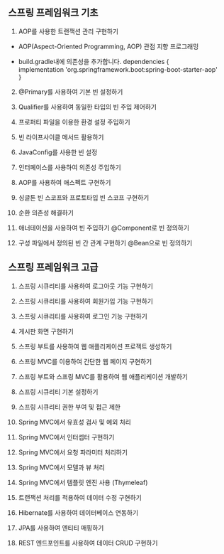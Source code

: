 
## 스프링 프레임워크 기초
1. AOP를 사용한 트랜잭션 관리 구현하기
  - AOP(Aspect-Oriented Programming, AOP) 관점 지향 프로그래밍

  - build.gradle내에 의존성을 추가합니다.
    dependencies {   
        implementation 'org.springframework.boot:spring-boot-starter-aop'   
    }   
2. @Primary를 사용하여 기본 빈 설정하기
3. Qualifier를 사용하여 동일한 타입의 빈 주입 제어하기
4. 프로퍼티 파일을 이용한 환경 설정 주입하기
5. 빈 라이프사이클 메서드 활용하기
6. JavaConfig를 사용한 빈 설정


7. 인터페이스를 사용하여 의존성 주입하기
8. AOP를 사용하여 애스펙트 구현하기
9. 싱글톤 빈 스코프와 프로토타입 빈 스코프 구현하기
10. 순환 의존성 해결하기
11. 애너테이션을 사용하여 빈 주입하기
@Component로 빈 정의하기
12. 구성 파일에서 정의된 빈 간 관계 구현하기
@Bean으로 빈 정의하기





## 스프링 프레임워크 고급
1. 스프링 시큐리티를 사용하여 로그아웃 기능 구현하기
2. 스프링 시큐리티를 사용하여 회원가입 기능 구현하기
3. 스프링 시큐리티를 사용하여 로그인 기능 구현하기

4. 게시판 화면 구현하기
5. 스프링 부트를 사용하여 웹 애플리케이션 프로젝트 생성하기
6. 스프링 MVC를 이용하여 간단한 웹 페이지 구현하기
6. 스프링 부트와 스프링 MVC를 활용하여 웹 애플리케이션 개발하기
8. 스프링 시큐리티 기본 설정하기
9. 스프링 시큐리티 권한 부여 및 접근 제한

10. Spring MVC에서 유효성 검사 및 예외 처리
11. Spring MVC에서 인터셉터 구현하기
12. Spring MVC에서 요청 파라미터 처리하기
13. Spring MVC에서 모델과 뷰 처리
14. Spring MVC에서 템플릿 엔진 사용 (Thymeleaf)

15. 트랜잭션 처리를 적용하여 데이터 수정 구현하기
16. Hibernate를 사용하여 데이터베이스 연동하기
17. JPA를 사용하여 엔티티 매핑하기
18. REST 엔드포인트를 사용하여 데이터 CRUD 구현하기
